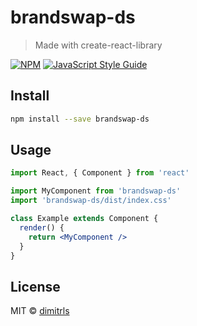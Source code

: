 # brandswap-ds

> Made with create-react-library

[![NPM](https://img.shields.io/npm/v/brandswap-ds.svg)](https://www.npmjs.com/package/brandswap-ds) [![JavaScript Style Guide](https://img.shields.io/badge/code_style-standard-brightgreen.svg)](https://standardjs.com)

## Install

```bash
npm install --save brandswap-ds
```

## Usage

```jsx
import React, { Component } from 'react'

import MyComponent from 'brandswap-ds'
import 'brandswap-ds/dist/index.css'

class Example extends Component {
  render() {
    return <MyComponent />
  }
}
```

## License

MIT © [dimitrls](https://github.com/dimitrls)
